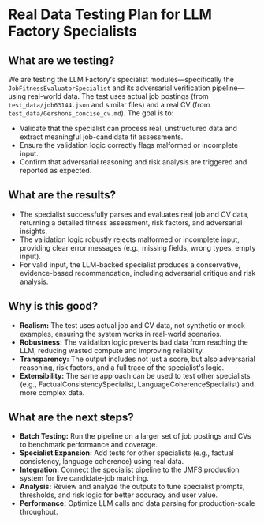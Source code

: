 # Real Data Testing Plan for LLM Factory Specialists

## What are we testing?
We are testing the LLM Factory's specialist modules—specifically the `JobFitnessEvaluatorSpecialist` and its adversarial verification pipeline—using real-world data. The test uses actual job postings (from `test_data/job63144.json` and similar files) and a real CV (from `test_data/Gershons_concise_cv.md`). The goal is to:
- Validate that the specialist can process real, unstructured data and extract meaningful job-candidate fit assessments.
- Ensure the validation logic correctly flags malformed or incomplete input.
- Confirm that adversarial reasoning and risk analysis are triggered and reported as expected.

## What are the results?
- The specialist successfully parses and evaluates real job and CV data, returning a detailed fitness assessment, risk factors, and adversarial insights.
- The validation logic robustly rejects malformed or incomplete input, providing clear error messages (e.g., missing fields, wrong types, empty input).
- For valid input, the LLM-backed specialist produces a conservative, evidence-based recommendation, including adversarial critique and risk analysis.

## Why is this good?
- **Realism:** The test uses actual job and CV data, not synthetic or mock examples, ensuring the system works in real-world scenarios.
- **Robustness:** The validation logic prevents bad data from reaching the LLM, reducing wasted compute and improving reliability.
- **Transparency:** The output includes not just a score, but also adversarial reasoning, risk factors, and a full trace of the specialist's logic.
- **Extensibility:** The same approach can be used to test other specialists (e.g., FactualConsistencySpecialist, LanguageCoherenceSpecialist) and more complex data.

## What are the next steps?
- **Batch Testing:** Run the pipeline on a larger set of job postings and CVs to benchmark performance and coverage.
- **Specialist Expansion:** Add tests for other specialists (e.g., factual consistency, language coherence) using real data.
- **Integration:** Connect the specialist pipeline to the JMFS production system for live candidate-job matching.
- **Analysis:** Review and analyze the outputs to tune specialist prompts, thresholds, and risk logic for better accuracy and user value.
- **Performance:** Optimize LLM calls and data parsing for production-scale throughput.
